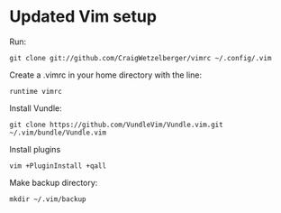 # Updated Vim setup
 
Run:
```
git clone git://github.com/CraigWetzelberger/vimrc ~/.config/.vim
```

Create a .vimrc in your home directory with the line:

```
runtime vimrc
```

Install Vundle:
```
git clone https://github.com/VundleVim/Vundle.vim.git ~/.vim/bundle/Vundle.vim
```

Install plugins
```
vim +PluginInstall +qall
```

Make backup directory:
```
mkdir ~/.vim/backup
```
